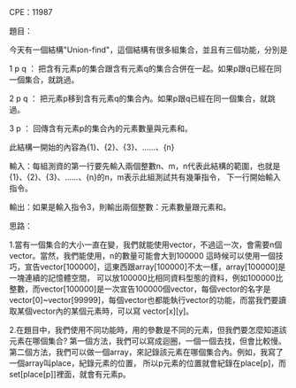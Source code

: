 CPE：11987

題目：

今天有一個結構"Union-find"，這個結構有很多組集合，並且有三個功能，分別是

1 p q ：
把含有元素p的集合跟含有元素q的集合合併在一起。如果p跟q已經在同一個集合，就跳過。

2 p q ：
把元素p移到含有元素q的集合內。如果p跟q已經在同一個集合，就跳過。

3 p ：
回傳含有元素p的集合內的元素數量與元素和。

此結構一開始的內容為{1}、{2}、{3}、......、{n}



輸入：每組測資的第一行要先輸入兩個整數n、m，n代表此結構的範圍，也就是{1}、{2}、{3}、......、{n}的n，m表示此組測試共有幾筆指令，
下一行開始輸入指令。

輸出：如果是輸入指令3，則輸出兩個整數：元素數量跟元素和。

思路：

1.當有一個集合的大小一直在變，我們就能使用vector，不過這一次，會需要n個vector。當然，我們能使用，n的數量可能會大到100000
這時候可以使用一個技巧，宣告vector[100000]，這東西跟array[100000]不太一樣，array[100000]是一塊連續的記憶體空間，
可以放100000比相同資料型態的資料，例如100000比整數，而vector[100000]是一次宣告100000個vector，每個vector的名字是
vector[0]~vector[99999]，每個vector也都能執行vector的功能，而當我們要讀取某個vector內的某個元素時，可以寫
vector[x][y]。

2.在題目中，我們使用不同功能時，用的參數是不同的元素，但我們要怎麼知道該元素在哪個集合?
第一個方法，我們可以寫成迴圈，一個一個去找，但會比較慢。
第二個方法，我們可以做一個array，來記錄該元素在哪個集合內。例如，我寫了一個array叫place，紀錄元素的位置，
所以p元素的位置就會紀錄在place[p]，而set[place[p]]裡面，就會有元素p。
